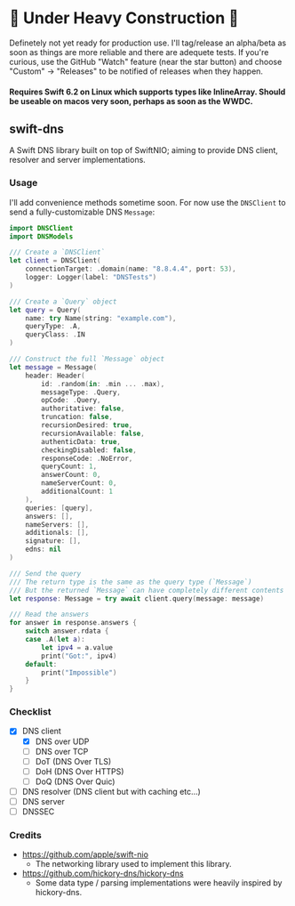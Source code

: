 # 🚧 Under Heavy Construction 🚧

Definetely not yet ready for production use.
I'll tag/release an alpha/beta as soon as things are more reliable and there are adequete tests.
If you're curious, use the GitHub "Watch" feature (near the star button) and choose "Custom" -> "Releases" to be notified of releases when they happen.

#### Requires Swift 6.2 on Linux which supports types like InlineArray. Should be useable on macos very soon, perhaps as soon as the WWDC.

## swift-dns

A Swift DNS library built on top of SwiftNIO; aiming to provide DNS client, resolver and server implementations.

### Usage

I'll add convenience methods sometime soon.
For now use the `DNSClient` to send a fully-customizable DNS `Message`:

```swift
import DNSClient
import DNSModels

/// Create a `DNSClient`
let client = DNSClient(
    connectionTarget: .domain(name: "8.8.4.4", port: 53),
    logger: Logger(label: "DNSTests")
)

/// Create a `Query` object
let query = Query(
    name: try Name(string: "example.com"),
    queryType: .A,
    queryClass: .IN
)

/// Construct the full `Message` object
let message = Message(
    header: Header(
        id: .random(in: .min ... .max),
        messageType: .Query,
        opCode: .Query,
        authoritative: false,
        truncation: false,
        recursionDesired: true,
        recursionAvailable: false,
        authenticData: true,
        checkingDisabled: false,
        responseCode: .NoError,
        queryCount: 1,
        answerCount: 0,
        nameServerCount: 0,
        additionalCount: 1
    ),
    queries: [query],
    answers: [],
    nameServers: [],
    additionals: [],
    signature: [],
    edns: nil
)

/// Send the query
/// The return type is the same as the query type (`Message`)
/// But the returned `Message` can have completely different contents
let response: Message = try await client.query(message: message)

/// Read the answers
for answer in response.answers {
    switch answer.rdata {
    case .A(let a):
        let ipv4 = a.value
        print("Got:", ipv4)
    default:
        print("Impossible")
    }
}
```

### Checklist

- [x] DNS client
  - [x] DNS over UDP
  - [ ] DNS over TCP
  - [ ] DoT (DNS Over TLS)
  - [ ] DoH (DNS Over HTTPS)
  - [ ] DoQ (DNS Over Quic)
- [ ] DNS resolver (DNS client but with caching etc...)
- [ ] DNS server
- [ ] DNSSEC

### Credits

- https://github.com/apple/swift-nio
  - The networking library used to implement this library.
- https://github.com/hickory-dns/hickory-dns
  - Some data type / parsing implementations were heavily inspired by hickory-dns.
